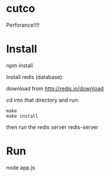 cutco
=====

Perforance!!!!


Install
=======

npm install

Install redis (database):

download from http://redis.io/download

cd into that directory and run:

    make
    make install
    
then run the redis server
    redis-server

Run
===

node app.js
